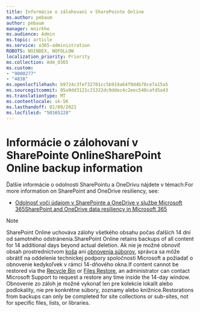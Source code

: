```yaml
---
title: Informácie o zálohovaní v SharePointe Online
ms.author: pebaum
author: pebaum
manager: mnirkhe
ms.audience: Admin
ms.topic: article
ms.service: o365-administration
ROBOTS: NOINDEX, NOFOLLOW
localization_priority: Priority
ms.collection: Adm_O365
ms.custom:
- "9000277"
- "4838"
ms.openlocfilehash: b9724c3fef32701cc5b919a64f9d4b78ce7a15a5
ms.sourcegitcommit: 05a9dd3121c21322dc9ddec4c2eec548cafd5a43
ms.translationtype: MT
ms.contentlocale: sk-SK
ms.lasthandoff: 02/09/2021
ms.locfileid: "50165228"
---
```

# <a name="sharepoint-online-backup-information"></a><span data-ttu-id="48b00-102">Informácie o zálohovaní v SharePointe Online</span><span class="sxs-lookup"><span data-stu-id="48b00-102">SharePoint Online backup information</span></span>

<span data-ttu-id="48b00-103">Ďalšie informácie o odolnosti SharePointu a OneDrivu nájdete v témach:</span><span class="sxs-lookup"><span data-stu-id="48b00-103">For more information on SharePoint and OneDrive resiliency, see:</span></span>

- [<span data-ttu-id="48b00-104">Odolnosť voči údajom v SharePointe a OneDrive v službe Microsoft 365</span><span class="sxs-lookup"><span data-stu-id="48b00-104">SharePoint and OneDrive data resiliency in Microsoft 365</span></span>](https://docs.microsoft.com/compliance/assurance/assurance-sharepoint-onedrive-data-resiliency)

> [!NOTE]
> <span data-ttu-id="48b00-105">SharePoint Online uchováva zálohy všetkého obsahu počas ďalších 14 dní od samotného odstránenia.</span><span class="sxs-lookup"><span data-stu-id="48b00-105">SharePoint Online retains backups of all content for 14 additional days beyond actual deletion.</span></span> <span data-ttu-id="48b00-106">Ak nie je možné obnoviť obsah prostredníctvom [koša](https://support.microsoft.com/office/restore-deleted-items-from-the-site-collection-recycle-bin-5fa924ee-16d7-487b-9a0a-021b9062d14b) ani [obnovenia súborov](https://support.microsoft.com/office/restore-your-onedrive-fa231298-759d-41cf-bcd0-25ac53eb8a15), správca sa môže obrátiť na oddelenie technickej podpory spoločnosti Microsoft a požiadať o obnovenie kedykoľvek v rámci 14-dňového okna.</span><span class="sxs-lookup"><span data-stu-id="48b00-106">If content cannot be restored via the [Recycle Bin](https://support.microsoft.com/office/restore-deleted-items-from-the-site-collection-recycle-bin-5fa924ee-16d7-487b-9a0a-021b9062d14b) or [Files Restore](https://support.microsoft.com/office/restore-your-onedrive-fa231298-759d-41cf-bcd0-25ac53eb8a15), an administrator can contact Microsoft Support to request a restore any time inside the 14-day window.</span></span> <span data-ttu-id="48b00-107">Obnovenie zo záloh je možné vykonať len pre kolekcie lokalít alebo podlokality, nie pre konkrétne súbory, zoznamy alebo knižnice.</span><span class="sxs-lookup"><span data-stu-id="48b00-107">Restorations from backups can only be completed for site collections or sub-sites, not for specific files, lists, or libraries.</span></span>
